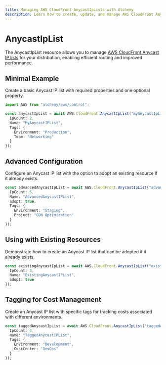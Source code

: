 ```yaml
---
title: Managing AWS CloudFront AnycastIpLists with Alchemy
description: Learn how to create, update, and manage AWS CloudFront AnycastIpLists using Alchemy Cloud Control.
---
```


# AnycastIpList

The AnycastIpList resource allows you to manage [AWS CloudFront Anycast IP lists](https://docs.aws.amazon.com/cloudfront/latest/userguide/) for your distribution, enabling efficient routing and improved performance.

## Minimal Example

Create a basic Anycast IP list with required properties and one optional property.

```ts
import AWS from "alchemy/aws/control";

const anycastIpList = await AWS.CloudFront.AnycastIpList("myAnycastIpList", {
  IpCount: 2,
  Name: "MyAnycastIPList",
  Tags: {
    Environment: "Production",
    Team: "Networking"
  }
});
```

## Advanced Configuration

Configure an Anycast IP list with the option to adopt an existing resource if it already exists.

```ts
const advancedAnycastIpList = await AWS.CloudFront.AnycastIpList("advancedAnycastIpList", {
  IpCount: 5,
  Name: "AdvancedAnycastIPList",
  adopt: true,
  Tags: {
    Environment: "Staging",
    Project: "CDN Optimization"
  }
});
```

## Using with Existing Resources

Demonstrate how to create an Anycast IP list that can be adopted if it already exists.

```ts
const existingAnycastIpList = await AWS.CloudFront.AnycastIpList("existingAnycastIpList", {
  IpCount: 3,
  Name: "ExistingAnycastIPList",
  adopt: true
});
```

## Tagging for Cost Management

Create an Anycast IP list with specific tags for tracking costs associated with different environments.

```ts
const taggedAnycastIpList = await AWS.CloudFront.AnycastIpList("taggedAnycastIpList", {
  IpCount: 4,
  Name: "TaggedAnycastIPList",
  Tags: {
    Environment: "Development",
    CostCenter: "DevOps"
  }
});
```